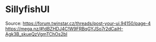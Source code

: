 # SillyfishUI
Source:
https://forum.twinstar.cz/threads/post-your-ui.94150/page-4
https://mega.nz/#!dBZHDJ4C!W9FRBqGYJSo7r2dCaiH-Agk3B_skueQzVgmTChOs2bI